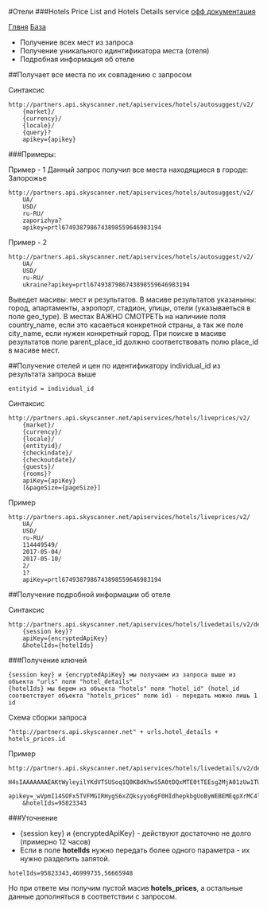 
#Отели
###Hotels Price List and Hotels Details service [офф документация](https://support.business.skyscanner.net/hc/en-us/articles/212098705-Hotels-Price-List-and-Hotels-Details-service#createdetails)

[Глвня](https://github.com/tolyaganzin/skyscanner-RU) [База](https://github.com/tolyaganzin/skyscanner-RU/blob/master/base.md)

* Получение всех мест из запроса
* Получение уникального идинтификатора места (отеля)
* Подробная информация об отеле


##Получает все места по их совпадению с запросом


Синтаксис
```
http://partners.api.skyscanner.net/apiservices/hotels/autosuggest/v2/
    {market}/
    {currency}/
    {locale}/
    {query}?
    apikey={apikey}
```

###Примеры:

Пример - 1
Данный запрос получил все места находящиеся в городе: Запорожье
```
http://partners.api.skyscanner.net/apiservices/hotels/autosuggest/v2/
    UA/
    USD/
    ru-RU/
    zaporizhya?
    apikey=prtl6749387986743898559646983194
```

Пример - 2
```
http://partners.api.skyscanner.net/apiservices/hotels/autosuggest/v2/
    UA/
    USD/
    ru-RU/
    ukraine?apikey=prtl6749387986743898559646983194
```

Выведет масивы: мест и результатов. В масиве результатов указаныны: город, апартаменты, аэропорт, стадион, улицы, отели (указываеться в поле geo_type).
В местах ВАЖНО СМОТРЕТЬ на наличиие поля country_name, если это касаеться конкретной страны, а так же поле city_name, если нужен конкретный город. При поиске в масиве результатов поле parent_place_id должно соответствовать полю place_id в масиве мест.


##Получение отелей и цен по идентификатору individual_id из результата запроса выше
```
entityid = individual_id
```
Синтаксис
```
http://partners.api.skyscanner.net/apiservices/hotels/liveprices/v2/
    {market}/
    {currency}/
    {locale}/
    {entityid}/
    {checkindate}/
    {checkoutdate}/
    {guests}/
    {rooms}?
    apiKey={apiKey}
    [&pageSize={pageSize}]
```

Пример
```
http://partners.api.skyscanner.net/apiservices/hotels/liveprices/v2/
    UA/
    USD/
    ru-RU/
    114449549/
    2017-05-04/
    2017-05-10/
    2/
    1?
    apiKey=prtl6749387986743898559646983194
```

##Получение подробной информации об отеле

Синтаксис
```
http://partners.api.skyscanner.net/apiservices/hotels/livedetails/v2/details/
    {session key}?
    apiKey={encryptedApiKey}
    &hotelIds={hotelIds}
```

###Получение ключей
```
{session key} и {encryptedApiKey} мы получаем из запроса выше из объекта "urls" поля "hotel_details"
{hotelIds} мы берем из объекта "hotels" поля "hotel_id" (hotel_id соответствует объекта "hotels_prices" полю id) - передать можно лишь 1 id
```

Схема сборки запроса
```
"http://partners.api.skyscanner.net" + urls.hotel_details + hotels_prices.id
```

Пример
```
http://partners.api.skyscanner.net/apiservices/hotels/livedetails/v2/details/
    H4sIAAAAAAAEAKtWyleyilYKdVTSUSoq1Q0KBdKhwS5A0tDQxMTE0tTEEsg2MjA01zUw1TUwCTEwsAIjJFFDAyRRIx1DoF5jHSMgw9RQSSevNCcnVkcpT8lK19LcxLgWAGUE2ARxAAAA0?
    apikey=_wVpmI14SOFx5TVFMGIRHygS6xZQksyyo6gF0HIdhepkbgUoByWEBEMEqpXrMC4lKVbqL6eB7oqsknxsI3bc67g%3D%3D
    &hotelIds=95823343
```

###Уточнение
* {session key} и {encryptedApiKey} - действуют достаточно не долго (примерно 12 часов)
* Если в поле **hotelIds** нужно передать более одного параметра - их нужно разделить запятой.
```
hotelIds=95823343,46999735,56665948
```
Но при ответе мы получим пустой масив **hotels_prices**, а остальные данные дополняться в соответствии с запросом.
